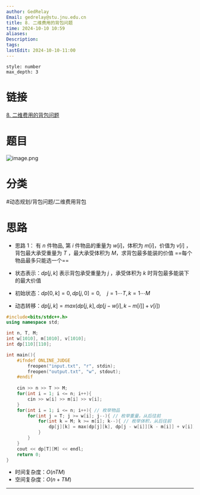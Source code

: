 ```yaml
---
author: GedRelay
Email: gedrelay@stu.jnu.edu.cn
title: 8. 二维费用的背包问题
time: 2024-10-10 10:59
aliases: 
Description: 
tags: 
lastEdit: 2024-10-10-11:00
---
```


```toc
style: number
max_depth: 3
```

# 链接
[8. 二维费用的背包问题](https://www.acwing.com/problem/content/8/) 

# 题目
![image.png](https://ged-pic-bed.oss-cn-guangzhou.aliyuncs.com/img/202410101059484.png)


# 分类
#动态规划/背包问题/二维费用背包 

# 思路
- 思路 1：
有 $n$ 件物品, 第 $i$ 件物品的重量为 $w[i]$，体积为 ${m\left[ i \right]  }$，价值为 $v[i]$ ，背包最大承受重量为 $T$ ，最大承受体积为 ${M }$，求背包最多能装的价值
==每个物品最多只能选一个== 

- 状态表示：$dp[j,k]$ 表示背包承受重量为 $j$ ，承受体积为 ${k }$ 时背包最多能装下的最大价值
- 初始状态：${dp\left[ 0,k \right] =0,dp\left[ j,0 \right] =0, \quad j=1\cdots T,k=1\cdots M }$ 
- 动态转移：${dp\left[ j,k \right] =max\left( dp\left[ j,k \right] ,dp\left[ j-w\left[ i \right] ,k-m\left[ i \right]  \right] +v\left[ i \right]  \right)  }$ 

```cpp
#include<bits/stdc++.h>
using namespace std;

int n, T, M;
int w[1010], m[1010], v[1010];
int dp[110][110];

int main(){
    #ifndef ONLINE_JUDGE
        freopen("input.txt", "r", stdin);
        freopen("output.txt", "w", stdout);
    #endif
    
    cin >> n >> T >> M;
    for(int i = 1; i <= n; i++){
        cin >> w[i] >> m[i] >> v[i];
    }
    for(int i = 1; i <= n; i++){ // 枚举物品
        for(int j = T; j >= w[i]; j--){ // 枚举重量，从后往前
            for(int k = M; k >= m[i]; k--){ // 枚举体积，从后往前
                dp[j][k] = max(dp[j][k], dp[j - w[i]][k - m[i]] + v[i]);
            }
        }
    }
    cout << dp[T][M] << endl;
    return 0;
}
```


- 时间复杂度：${O\left( nTM \right)  }$ 
- 空间复杂度：${O\left( n+TM \right)  }$ 


---

